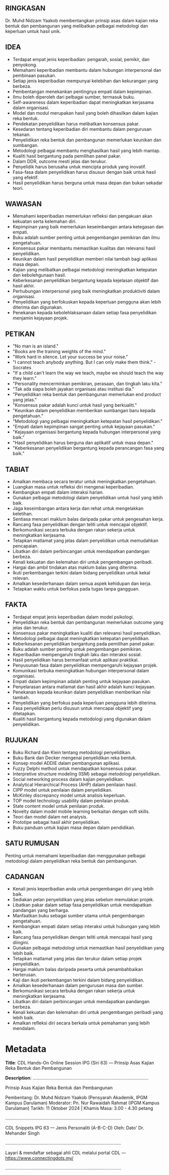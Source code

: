 ## RINGKASAN
Dr. Muhd Nidzam Yaakob membentangkan prinsip asas dalam kajian reka bentuk dan pembangunan yang melibatkan pelbagai metodologi dan keperluan untuk hasil unik.

## IDEA
- Terdapat empat jenis keperibadian: pengarah, sosial, pemikir, dan penyokong.
- Memahami keperibadian membantu dalam hubungan interpersonal dan pembinaan pasukan.
- Setiap jenis keperibadian mempunyai kelebihan dan kekurangan yang berbeza.
- Pembentangan menekankan pentingnya empati dalam kepimpinan.
- Ilmu boleh diperoleh dari pelbagai sumber, termasuk buku.
- Self-awareness dalam keperibadian dapat meningkatkan kerjasama dalam organisasi.
- Model dan modul merupakan hasil yang boleh dihasilkan dalam kajian reka bentuk.
- Pendekatan penyelidikan harus melibatkan konsensus pakar.
- Kesedaran tentang keperibadian diri membantu dalam pengurusan tekanan.
- Penyelidikan reka bentuk dan pembangunan memerlukan keunikan dan sumbangan.
- Metodologi pelbagai membantu menghasilkan hasil yang lebih mantap.
- Kualiti hasil bergantung pada pemilihan panel pakar.
- Dalam DDR, outcome mesti jelas dan terukur.
- Penyelidik harus berusaha untuk mencipta produk yang inovatif.
- Fasa-fasa dalam penyelidikan harus disusun dengan baik untuk hasil yang efektif.
- Hasil penyelidikan harus berguna untuk masa depan dan bukan sekadar teori.

## WAWASAN
- Memahami keperibadian memerlukan refleksi dan pengakuan akan kekuatan serta kelemahan diri.
- Kepimpinan yang baik memerlukan keseimbangan antara ketegasan dan empati.
- Buku adalah sumber penting untuk pengembangan pemikiran dan ilmu pengetahuan.
- Konsensus pakar membantu memastikan kualitas dan relevansi hasil penyelidikan.
- Keunikan dalam hasil penyelidikan memberi nilai tambah bagi aplikasi masa depan.
- Kajian yang melibatkan pelbagai metodologi meningkatkan ketepatan dan kebolehgunaan hasil.
- Keberkesanan penyelidikan bergantung kepada kejelasan objektif dan hasil akhir.
- Perhubungan interpersonal yang baik meningkatkan produktiviti dalam organisasi.
- Penyelidikan yang berfokuskan kepada keperluan pengguna akan lebih diterima dan digunakan.
- Penekanan kepada kebolehlaksanaan dalam setiap fasa penyelidikan menjamin kejayaan projek.

## PETIKAN
- "No man is an island."
- "Books are the training weights of the mind."
- "Work hard in silence. Let your success be your noise."
- "I cannot teach anybody anything. But I can only make them think." - Socrates
- "If a child can't learn the way we teach, maybe we should teach the way they learn."
- "Personality mencerminkan pemikiran, perasaan, dan tingkah laku kita."
- "Tak ada siapa boleh jayakan organisasi atau institusi dia."
- "Penyelidikan reka bentuk dan pembangunan memerlukan end product yang jelas."
- "Konsensus pakar adalah kunci untuk hasil yang berkualiti."
- "Keunikan dalam penyelidikan memberikan sumbangan baru kepada pengetahuan."
- "Metodologi yang pelbagai meningkatkan ketepatan hasil penyelidikan."
- "Empati dalam kepimpinan sangat penting untuk kejayaan pasukan."
- "Kejayaan organisasi bergantung kepada hubungan interpersonal yang baik."
- "Hasil penyelidikan harus berguna dan aplikatif untuk masa depan."
- "Keberkesanan penyelidikan bergantung kepada perancangan fasa yang baik."

## TABIAT
- Amalkan membaca secara teratur untuk meningkatkan pengetahuan.
- Luangkan masa untuk refleksi diri mengenai keperibadian.
- Kembangkan empati dalam interaksi harian.
- Gunakan pelbagai metodologi dalam penyelidikan untuk hasil yang lebih baik.
- Jaga keseimbangan antara kerja dan rehat untuk mengelakkan keletihan.
- Sentiasa mencari maklum balas daripada pakar untuk pengesahan kerja.
- Rancang fasa penyelidikan dengan teliti untuk mencapai objektif.
- Berkomunikasi secara terbuka dengan rakan sekerja untuk meningkatkan kerjasama.
- Tetapkan matlamat yang jelas dalam penyelidikan untuk memudahkan pencapaian.
- Libatkan diri dalam perbincangan untuk mendapatkan pandangan berbeza.
- Kenali kekuatan dan kelemahan diri untuk pengembangan peribadi.
- Hargai dan ambil tindakan atas maklum balas yang diterima.
- Ikuti perkembangan terkini dalam bidang penyelidikan untuk kekal relevan.
- Amalkan kesederhanaan dalam semua aspek kehidupan dan kerja.
- Tetapkan waktu untuk berfokus pada tugas tanpa gangguan.

## FAKTA
- Terdapat empat jenis keperibadian dalam model psikologi.
- Penyelidikan reka bentuk dan pembangunan memerlukan outcome yang jelas dan terukur.
- Konsensus pakar meningkatkan kualiti dan relevansi hasil penyelidikan.
- Metodologi pelbagai dapat meningkatkan ketepatan penyelidikan.
- Keberkesanan penyelidikan bergantung pada pemilihan panel pakar.
- Buku adalah sumber penting untuk pengembangan pemikiran.
- Keperibadian mempengaruhi tingkah laku dan interaksi sosial.
- Hasil penyelidikan harus bermanfaat untuk aplikasi praktikal.
- Penyusunan fasa dalam penyelidikan mempengaruhi kejayaan projek.
- Komunikasi terbuka meningkatkan hubungan interpersonal dalam organisasi.
- Empati dalam kepimpinan adalah penting untuk kejayaan pasukan.
- Penyelarasan antara matlamat dan hasil akhir adalah kunci kejayaan.
- Penekanan kepada keunikan dalam penyelidikan memberikan nilai tambah.
- Penyelidikan yang berfokus pada keperluan pengguna lebih diterima.
- Fasa penyelidikan perlu disusun untuk mencapai objektif yang ditetapkan.
- Kualiti hasil bergantung kepada metodologi yang digunakan dalam penyelidikan.

## RUJUKAN
- Buku Richard dan Klein tentang metodologi penyelidikan.
- Buku Bank dan Decker mengenai penyelidikan reka bentuk.
- Konsep model ADDIE dalam pembangunan aplikasi.
- Fuzzy Delphi method untuk mendapatkan konsensus pakar.
- Interpretive structure modeling (ISM) sebagai metodologi penyelidikan.
- Social networking process dalam kajian penyelidikan.
- Analytical Hierarchical Process (AHP) dalam penilaian hasil.
- CIPP model untuk penilaian dalam penyelidikan.
- McKinley discrepancy model untuk analisis keperluan.
- TOP model technology usability dalam penilaian produk.
- State content model untuk penilaian produk.
- Novelty dalam model mobile learning berkaitan dengan soft skills.
- Teori dan model dalam net analysis.
- Prototipe sebagai hasil akhir penyelidikan.
- Buku panduan untuk kajian masa depan dalam pendidikan.

## SATU RUMUSAN
Penting untuk memahami keperibadian dan menggunakan pelbagai metodologi dalam penyelidikan reka bentuk dan pembangunan.

## CADANGAN
- Kenali jenis keperibadian anda untuk pengembangan diri yang lebih baik.
- Sediakan pelan penyelidikan yang jelas sebelum memulakan projek.
- Libatkan pakar dalam setiap fasa penyelidikan untuk mendapatkan pandangan yang berharga.
- Manfaatkan buku sebagai sumber utama untuk pengembangan pengetahuan.
- Kembangkan empati dalam setiap interaksi untuk hubungan yang lebih baik.
- Rancang fasa penyelidikan dengan teliti untuk mencapai hasil yang diingini.
- Gunakan pelbagai metodologi untuk memastikan hasil penyelidikan yang lebih baik.
- Tetapkan matlamat yang jelas dan terukur dalam setiap projek penyelidikan.
- Hargai maklum balas daripada peserta untuk penambahbaikan berterusan.
- Kaji dan ikuti perkembangan terkini dalam bidang penyelidikan.
- Amalkan kesederhanaan dalam pengurusan masa dan sumber.
- Berkomunikasi secara terbuka dengan rakan sekerja untuk meningkatkan kerjasama.
- Libatkan diri dalam perbincangan untuk mendapatkan pandangan berbeza.
- Kenali kekuatan dan kelemahan diri untuk pengembangan peribadi yang lebih baik.
- Amalkan refleksi diri secara berkala untuk pemahaman yang lebih mendalam.

# Metadata
**Title**: CDL Hands-On Online Session IPG (Siri 63) — Prinsip Asas Kajian Reka Bentuk dan Pembangunan

**Description**: ...........................................................................................

Prinsip Asas Kajian Reka Bentuk dan Pembangunan

Pembentang: Dr. Muhd Nidzam Yaakob (Pensyarah Akademik, IPGM Kampus Darulaman)
Moderator: Pn. Nur Rawaidah Rahmat (IPGM Kampus Darulaman)
Tarikh: 11 Oktober 2024   |   Khamis
Masa: 3.00 - 4.30 petang

...........................................................................................

CDL Snippets IPG 63 — Jenis Personaliti (A-B-C-D)
Oleh: Dato' Dr. Mehander Singh

...........................................................................................

Layari & mendaftar sebagai ahli CDL melalui portal CDL — https://www.connectingdots.my/

...........................................................................................